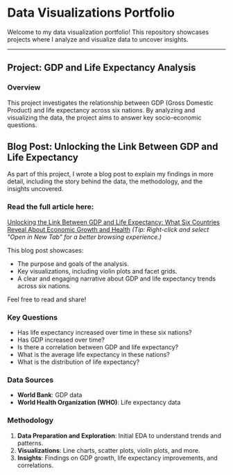 # Data Visualizations Portfolio

Welcome to my data visualization portfolio! This repository showcases projects where I analyze and visualize data to uncover insights.

---

## Project: GDP and Life Expectancy Analysis

### Overview
This project investigates the relationship between GDP (Gross Domestic Product) and life expectancy across six nations. By analyzing and visualizing the data, the project aims to answer key socio-economic questions.

## Blog Post: Unlocking the Link Between GDP and Life Expectancy

As part of this project, I wrote a blog post to explain my findings in more detail, including the story behind the data, the methodology, and the insights uncovered.

### Read the full article here:
[Unlocking the Link Between GDP and Life Expectancy: What Six Countries Reveal About Economic Growth and Health](<https://medium.com/@towhidulislam265/unlocking-the-link-between-gdp-and-life-expectancy-what-six-countries-reveal-about-economic-growth-37dd13a5dd82>)
*(Tip: Right-click and select "Open in New Tab" for a better browsing experience.)*

This blog post showcases:
- The purpose and goals of the analysis.
- Key visualizations, including violin plots and facet grids.
- A clear and engaging narrative about GDP and life expectancy trends across six nations.

Feel free to read and share!


### Key Questions
- Has life expectancy increased over time in these six nations?
- Has GDP increased over time?
- Is there a correlation between GDP and life expectancy?
- What is the average life expectancy in these nations?
- What is the distribution of life expectancy?

### Data Sources
- **World Bank**: GDP data
- **World Health Organization (WHO)**: Life expectancy data

### Methodology
1. **Data Preparation and Exploration**: Initial EDA to understand trends and patterns.
2. **Visualizations**: Line charts, scatter plots, violin plots, and more.
3. **Insights**: Findings on GDP growth, life expectancy improvements, and correlations.
